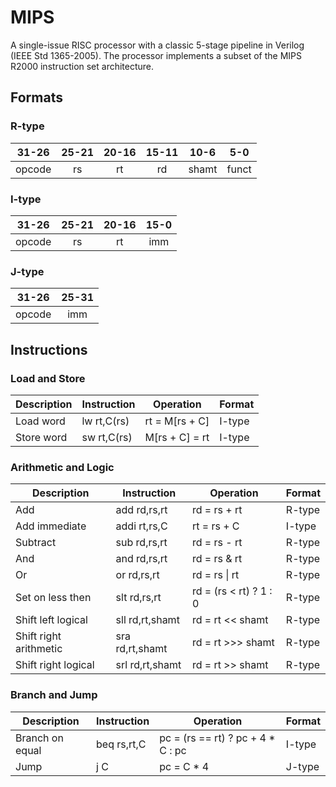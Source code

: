 MIPS
====

A single-issue RISC processor with a classic 5-stage pipeline in Verilog (IEEE
Std 1365-2005). The processor implements a subset of the MIPS R2000 instruction
set architecture.

Formats
-------

### R-type

| 31-26  | 25-21 |  20-16 | 15-11 |  10-6 |  5-0  |
|:------:|:-----:|:------:|:-----:|:-----:|:-----:|
| opcode |  rs   |   rt   |  rd   | shamt | funct |


### I-type

|  31-26  | 25-21 | 20-16 |        15-0           |
|:-------:|:-----:|:-----:|:---------------------:|
| opcode  |  rs   |  rt   |         imm           |

### J-type

|  31-26  |              25-31                 |
|:-------:|:----------------------------------:|
| opcode  |               imm                  |


Instructions
------------

### Load and Store

 Description      | Instruction  | Operation                         | Format
------------------|--------------|-----------------------------------|---------
 Load word        | lw  rt,C(rs) | rt = M[rs + C]                    | I-type
 Store word       | sw  rt,C(rs) | M[rs + C] = rt                    | I-type

### Arithmetic and Logic

 Description            | Instruction      | Operation                | Format
------------------------|------------------|--------------------------|---------
 Add                    | add  rd,rs,rt    | rd = rs + rt             | R-type
 Add immediate          | addi rt,rs,C     | rt = rs + C              | I-type
 Subtract               | sub  rd,rs,rt    | rd = rs - rt             | R-type
 And                    | and  rd,rs,rt    | rd = rs & rt             | R-type
 Or                     | or   rd,rs,rt    | rd = rs \| rt            | R-type
 Set on less then       | slt  rd,rs,rt    | rd = (rs < rt) ? 1 : 0   | R-type
 Shift left logical     | sll  rd,rt,shamt | rd = rt << shamt         | R-type
 Shift right arithmetic | sra  rd,rt,shamt | rd = rt >>> shamt        | R-type
 Shift right logical    | srl  rd,rt,shamt | rd = rt >> shamt         | R-type

### Branch and Jump

 Description      | Instruction  | Operation                         | Format
------------------|--------------|-----------------------------------|---------
 Branch on equal  | beq rs,rt,C  | pc = (rs == rt) ? pc + 4 * C : pc | I-type
 Jump             | j   C        | pc = C * 4                        | J-type

